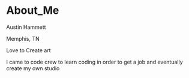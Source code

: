 # About_Me


 Austin Hammett

 Memphis, TN

 Love to Create art

 I came to code crew to learn coding in order to get a job and eventually
 create my own studio